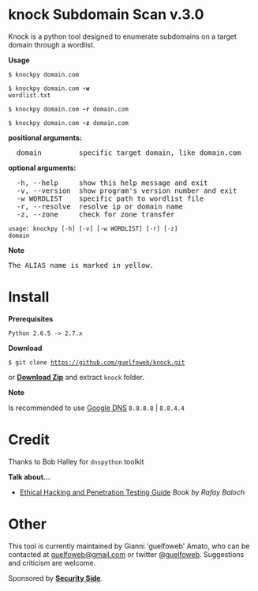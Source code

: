 knock Subdomain Scan v.3.0
====================

Knock is a python tool designed to enumerate subdomains on a target domain through a wordlist.

**Usage**

<code>$ knockpy domain.com</code>

<code>$ knockpy domain.com **-w** wordlist.txt</code>

<code>$ knockpy domain.com **-r** domain.com</code>

<code>$ knockpy domain.com **-z** domain.com</code>

**positional arguments:**
<pre>
  domain         specific target domain, like domain.com
</pre>

**optional arguments:**
<pre>
  -h, --help     show this help message and exit
  -v, --version  show program's version number and exit
  -w WORDLIST    specific path to wordlist file
  -r, --resolve  resolve ip or domain name
  -z, --zone     check for zone transfer
</pre>

<code>usage: knockpy [-h] [-v] [-w WORDLIST] [-r] [-z] domain</code>

**Note**

<pre>
The ALIAS name is marked in yellow.
</pre>

Install
=======
**Prerequisites**

<code>Python 2.6.5 -> 2.7.x</code>

**Download**

<code>$ git clone https://github.com/guelfoweb/knock.git</code>

or <b><a href="https://github.com/guelfoweb/knock/archive/master.zip" alt="knock-master.zip" title="knock-master.zip">Download Zip</a></b> and extract <code>knock</code> folder.

**Note**

Is recommended to use <a href="https://developers.google.com/speed/public-dns/docs/using">Google DNS</a> <code>8.8.8.8</code> | <code>8.8.4.4</code>

Credit
======

Thanks to Bob Halley for <code>dnspython</code> toolkit

**Talk about...**
<ul>
<li><a href="http://www.amazon.com/Ethical-Hacking-Penetration-Testing-Guide/dp/1482231611">Ethical Hacking and Penetration Testing Guide</a> <i>Book by Rafay Baloch</i></li>
</ul>

Other
=====

This tool is currently maintained by Gianni 'guelfoweb' Amato, who can be contacted at guelfoweb@gmail.com or twitter <a href="http://twitter.com/guelfoweb">@guelfoweb</a>. Suggestions and criticism are welcome.

Sponsored by **<a href="http://www.securityside.it/">Security Side</a>**.
